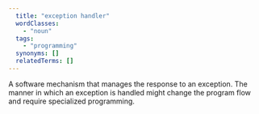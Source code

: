 ```yaml
---
  title: "exception handler"
  wordClasses:
    - "noun"
  tags:
    - "programming"
  synonyms: []
  relatedTerms: []
---
```

A software mechanism that manages the response to an exception. The manner in which an exception is handled might change the program flow and require specialized programming.
